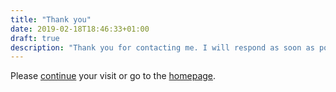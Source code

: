 ```yaml
---
title: "Thank you"
date: 2019-02-18T18:46:33+01:00
draft: true
description: "Thank you for contacting me. I will respond as soon as possible."
---
```

Please <a href="javascript:history.go(-2);">continue</a> your visit or go to the [homepage](/).